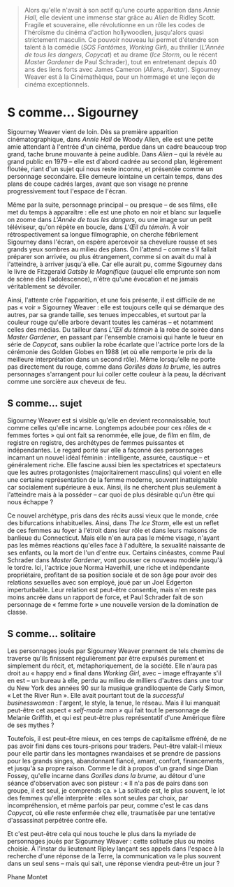 > Alors qu'elle n'avait à son actif qu'une courte apparition dans _Annie Hall_, elle devient une immense star grâce au _Alien_ de Ridley Scott. Fragile et souveraine, elle révolutionne en un rôle les codes de l'héroïsme du cinéma d'action hollywoodien, jusqu'alors quasi strictement masculin. Ce pouvoir nouveau lui permet d'étendre son talent à la comédie (_SOS Fantômes_, _Working Girl_), au thriller (_L'Année de tous les dangers_, _Copycat_) et au drame (_Ice Storm_, ou le récent _Master Gardener_ de Paul Schrader), tout en entretenant depuis 40 ans des liens forts avec James Cameron (_Aliens_, _Avatar_). Sigourney Weaver est à la Cinémathèque, pour un hommage et une leçon de cinéma exceptionnels.

# S comme... Sigourney

Sigourney Weaver vient de loin. Dès sa première apparition cinématographique, dans _Annie Hall_ de Woody Allen, elle est une petite amie attendant à l'entrée d'un cinéma, perdue dans un cadre beaucoup trop grand, tache brune mouvante à peine audible. Dans _Alien_ – qui la révèle au grand public en 1979 – elle est d'abord cadrée au second plan, légèrement floutée, riant d'un sujet qui nous reste inconnu, et présentée comme un personnage secondaire. Elle demeure lointaine un certain temps, dans des plans de coupe cadrés larges, avant que son visage ne prenne progressivement tout l'espace de l'écran.

Même par la suite, personnage principal – ou presque – de ses films, elle met du temps à apparaître : elle est une photo en noir et blanc sur laquelle on zoome dans _L'Année de tous les dangers_, ou une image sur un petit téléviseur, qu'on répète en boucle, dans _L'Œil du témoin_. À voir rétrospectivement sa longue filmographie, on cherche fébrilement Sigourney dans l'écran, on espère apercevoir sa chevelure rousse et ses grands yeux sombres au milieu des plans. On l'attend – comme s'il fallait préparer son arrivée, ou plus étrangement, comme si on avait du mal à l'atteindre, à arriver jusqu'à elle. Car elle aurait pu, comme Sigourney dans le livre de Fitzgerald _Gatsby le Magnifique_ (auquel elle emprunte son nom de scène dès l'adolescence), n'être qu'une évocation et ne jamais véritablement se dévoiler.

Ainsi, l'attente crée l'apparition, et une fois présente, il est difficile de ne pas « voir » Sigourney Weaver : elle est toujours celle qui se démarque des autres, par sa grande taille, ses tenues impeccables, et surtout par la couleur rouge qu'elle arbore devant toutes les caméras – et notamment celles des médias. Du tailleur dans _L'Œil du témoin_ à la robe de soirée dans _Master Gardener_, en passant par l'ensemble cramoisi qui hante le tueur en série de _Copycat_, sans oublier la robe écarlate que l'actrice porte lors de la cérémonie des Golden Globes en 1988 (et où elle remporte le prix de la meilleure interprétation dans un second rôle). Même lorsqu'elle ne porte pas directement du rouge, comme dans _Gorilles dans la brume_, les autres personnages s'arrangent pour lui coller cette couleur à la peau, la décrivant comme une sorcière aux cheveux de feu.

## S comme... sujet

Sigourney Weaver est si visible qu'elle en devient reconnaissable, tout comme celles qu'elle incarne. Longtemps adoubée pour ces rôles de « femmes fortes » qui ont fait sa renommée, elle joue, de film en film, de registre en registre, des archétypes de femmes puissantes et indépendantes. Le regard porté sur elle a façonné des personnages incarnant un nouvel idéal féminin : intelligente, assurée, caustique – et généralement riche. Elle fascine aussi bien les spectatrices et spectateurs que les autres protagonistes (majoritairement masculins) qui voient en elle une certaine représentation de la femme moderne, souvent inatteignable car socialement supérieure à eux. Ainsi, ils ne cherchent plus seulement à l'atteindre mais à la posséder – car quoi de plus désirable qu'un être qui nous échappe ?

Ce nouvel archétype, pris dans des récits aussi vieux que le monde, crée des bifurcations inhabituelles. Ainsi, dans _The Ice Storm_, elle est un reflet de ces femmes au foyer à l'étroit dans leur rôle et dans leurs maisons de banlieue du Connecticut. Mais elle n'en aura pas le même visage, n'ayant pas les mêmes réactions qu'elles face à l'adultère, la sexualité naissante de ses enfants, ou la mort de l'un d'entre eux. Certains cinéastes, comme Paul Schrader dans _Master Gardener_, vont pousser ce nouveau modèle jusqu'à le tordre. Ici, l'actrice joue Norma Haverhill, une riche et indépendante propriétaire, profitant de sa position sociale et de son âge pour avoir des relations sexuelles avec son employé, joué par un Joel Edgerton imperturbable. Leur relation est peut-être consentie, mais n'en reste pas moins ancrée dans un rapport de force, et Paul Schrader fait de son personnage de « femme forte » une nouvelle version de la domination de classe.

## S comme... solitaire

Les personnages joués par Sigourney Weaver prennent de tels chemins de traverse qu'ils finissent régulièrement par être expulsés purement et simplement du récit, et, métaphoriquement, de la société. Elle n'aura pas droit au « happy end » final dans _Working Girl_, avec – image effrayante s'il en est – un bureau à elle, perdu au milieu de milliers d'autres dans une tour du New York des années 90 sur la musique grandiloquente de Carly Simon, « Let the River Run ». Elle avait pourtant tout de la _successful businesswoman_ : l'argent, le style, la tenue, le réseau. Mais il lui manquait peut-être cet aspect _« self-made man »_ qui fait tout le personnage de Melanie Griffith, et qui est peut-être plus représentatif d'une Amérique fière de ses mythes ?

Toutefois, il est peut-être mieux, en ces temps de capitalisme effréné, de ne pas avoir fini dans ces tours-prisons pour traders. Peut-être valait-il mieux pour elle partir dans les montagnes rwandaises et se prendre de passions pour les grands singes, abandonnant fiancé, amant, confort, financements, et jusqu'à sa propre raison. Comme le dit à propos d'un grand singe Dian Fossey, qu'elle incarne dans _Gorilles dans la brume_, au détour d'une séance d'observation avec son pisteur : « Il n'a pas de pairs dans son groupe, il est seul, je comprends ça. » La solitude est, le plus souvent, le lot des femmes qu'elle interprète : elles sont seules par choix, par incompréhension, et même parfois par peur, comme c'est le cas dans _Copycat_, où elle reste enfermée chez elle, traumatisée par une tentative d'assassinat perpétrée contre elle.

Et c'est peut-être cela qui nous touche le plus dans la myriade de personnages joués par Sigourney Weaver : cette solitude plus ou moins choisie. À l'instar du lieutenant Ripley lançant ses appels dans l'espace à la recherche d'une réponse de la Terre, la communication va le plus souvent dans un seul sens – mais qui sait, une réponse viendra peut-être un jour ?

<div class="author">Phane Montet</div>
